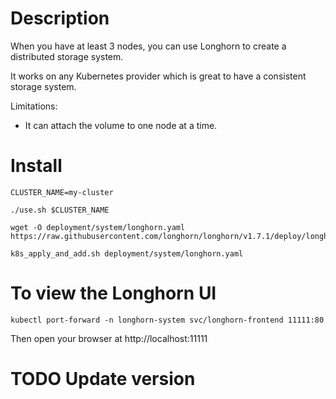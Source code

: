 # Description

When you have at least 3 nodes, you can use Longhorn to create a distributed storage system.

It works on any Kubernetes provider which is great to have a consistent storage system.

Limitations:
- It can attach the volume to one node at a time.

# Install

```
CLUSTER_NAME=my-cluster

./use.sh $CLUSTER_NAME

wget -O deployment/system/longhorn.yaml https://raw.githubusercontent.com/longhorn/longhorn/v1.7.1/deploy/longhorn.yaml

k8s_apply_and_add.sh deployment/system/longhorn.yaml
```

# To view the Longhorn UI

```
kubectl port-forward -n longhorn-system svc/longhorn-frontend 11111:80
```

Then open your browser at http://localhost:11111

# TODO Update version
